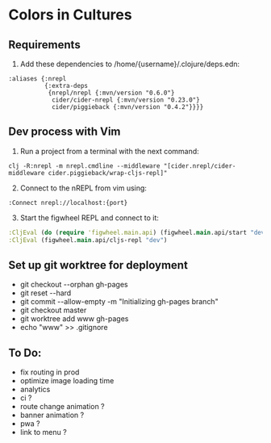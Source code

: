 # Colors in Cultures

## Requirements

1. Add these dependencies to /home/{username}/.clojure/deps.edn:

```
:aliases {:nrepl
          {:extra-deps
           {nrepl/nrepl {:mvn/version "0.6.0"}
            cider/cider-nrepl {:mvn/version "0.23.0"}
            cider/piggieback {:mvn/version "0.4.2"}}}}
```

## Dev process with Vim

1. Run a project from a terminal with the next command:

```
clj -R:nrepl -m nrepl.cmdline --middleware "[cider.nrepl/cider-middleware cider.piggieback/wrap-cljs-repl]"
```

2. Connect to the nREPL from vim using:

```
:Connect nrepl://localhost:{port}
```

3. Start the figwheel REPL and connect to it:

```clojure
:CljEval (do (require 'figwheel.main.api) (figwheel.main.api/start "dev"))
:CljEval (figwheel.main.api/cljs-repl "dev") 
```

## Set up git worktree for deployment

- git checkout --orphan gh-pages
- git reset --hard
- git commit --allow-empty -m "Initializing gh-pages branch"
- git checkout master
- git worktree add www gh-pages
- echo "www" >> .gitignore


## To Do:

- fix routing in prod
- optimize image loading time
- analytics
- ci ?
- route change animation ?
- banner animation ?
- pwa ?
- link to menu ?

